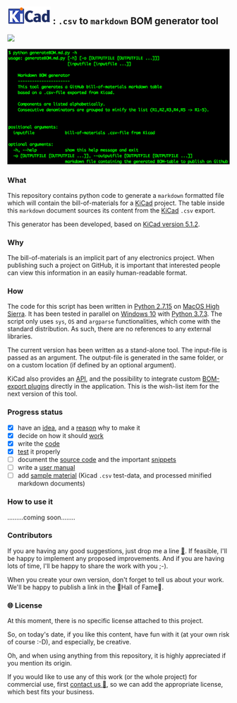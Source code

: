 ## ![](images/kicad-logo_transparent-xxs.png) : `.csv` to `markdown` BOM generator tool

![](https://img.shields.io/badge/project%20status-under%20construction-lightgrey.svg)

![](images/console-help.png)

### What

This repository contains python code to generate a `markdown` formatted file which will contain the bill-of-materials for a [KiCad](http://kicad-pcb.org) project. The table inside this `markdown` document sources its content from the [KiCad](http://kicad-pcb.org) `.csv` export.

This generator has been developed, based on [KiCad version 5.1.2](http://kicad-pcb.org/blog/2019/04/KiCad-5.1.2-Release/).

### Why

The bill-of-materials is an implicit part of any electronics project. When publishing such a project on GitHub, it is important that interested people can view this information in an easily human-readable format.

### How

The code for this script has been written in [Python 2.7.15](https://www.python.org/downloads/release/python-2715/) on [MacOS High Sierra](https://en.wikipedia.org/wiki/MacOS_High_Sierra). It has been tested in parallel on [Windows 10](https://www.microsoft.com/en-us/windows) with [Python 3.7.3](https://www.python.org/downloads/release/python-373/). The script only uses `sys`, `OS` and `argparse` functionalities, which come with the standard distribution. As such, there are no references to any external libraries.

The current version has been written as a stand-alone tool. The input-file is passed as an argument. The output-file is generated in the same folder, or on a custom location (if defined by an optional argument).

KiCad also provides an [API](http://docs.kicad-pcb.org/doxygen/classBOM__PLUGIN.html), and the possibility to integrate custom [BOM-export plugins](http://docs.kicad-pcb.org/5.1.2/en/eeschema/eeschema.html#command-line-format-example-for-python-scripts) directly in the application. This is the wish-list item for the next version of this tool.

### Progress status

 - [x] have an [idea](#what), and a [reason](#why) why to make it
 - [x] decide on how it should [work](#how)
 - [x] write the [code](source/)  
 - [x] [test](#how) it properly
 - [ ] document the [source code](source/) and the important [snippets](#snippets)
 - [ ] write a [user manual](#how_to_use_it)
 - [ ] add [sample material](examples/) (Kicad `.csv` test-data, and processed minified markdown documents)

### How to use it

.........coming soon........

### Contributors

If you are having any good suggestions, just drop me a line [:email:](http://nostradomus.ddns.net/contactform.html).
If feasible, I'll be happy to implement any proposed improvements.
And if you are having lots of time, I'll be happy to share the work with you ;-).

When you create your own version, don't forget to tell us about your work. We'll be happy to publish a link in the :confetti_ball:Hall of Fame:confetti_ball:.

### :globe_with_meridians: License

At this moment, there is no specific license attached to this project.

So, on today's date, if you like this content, have fun with it (at your own risk of course :-D), and especially, be creative.

Oh, and when using anything from this repository, it is highly appreciated if you mention its origin.

If you would like to use any of this work (or the whole project) for commercial use, first [contact us :email:](http://nostradomus.ddns.net/contactform.html), so we can add the appropriate license, which best fits your business.
